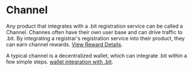 # Channel 

Any product that integrates with a .bit registration service can be called a Channel. Channes often have their own user base and can drive traffic to .bit. By integrating a registrar's registration service into their product, they can earn channel rewards. [View Reward Details](build-together.md).

A typical channel is a decentralized wallet, which can integrate .bit within a few simple steps. [wallet integration with .bit](../developers/wallet-integration.md).

